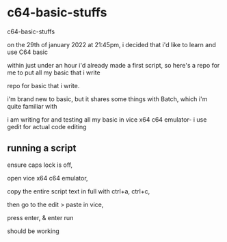 # c64-basic-stuffs

c64-basic-stuffs

on the 29th of january 2022 at 21:45pm, i decided that i'd like to learn and use C64 basic

within just under an hour i'd already made a first script, so here's a repo for me to put all my basic that i write

repo for basic that i write.

i'm brand new to basic, but it shares some things with Batch, which i'm quite familiar with

i am writing for and testing all my basic in vice x64 c64 emulator- i use gedit for actual code editing

## running a script

ensure caps lock is off, 

open vice x64 c64 emulator, 

copy the entire script text in full with ctrl+a, ctrl+c, 

then go to the edit > paste in vice, 

press enter, & enter run

should be working

